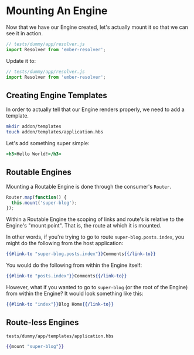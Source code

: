 # Mounting An Engine

Now that we have our Engine created, let's actually mount it so that we can see it in action.

```js
// tests/dummy/app/resolver.js
import Resolver from 'ember-resolver';
```

Update it to:

```js
// tests/dummy/app/resolver.js
import Resolver from 'ember-resolver';
```

## Creating Engine Templates

In order to actually tell that our Engine renders properly, we need to add a template.

```bash
mkdir addon/templates
touch addon/templates/application.hbs
```

Let's add something super simple:

```hbs
<h3>Hello World!</h3>
```

## Routable Engines

Mounting a Routable Engine is done through the consumer's `Router`.

```js
Router.map(function() {
  this.mount('super-blog');
});
```

Within a Routable Engine the scoping of links and route's is relative to the Engine's "mount point". That is, the route at which it is mounted.

In other words, if you're trying to go to route `super-blog.posts.index`, you might do the following from the host application:

```hbs
{{#link-to "super-blog.posts.index"}}Comments{{/link-to}}
```

You would do the following from within the Engine itself:

```hbs
{{#link-to "posts.index"}}Comments{{/link-to}}
```

However, what if you wanted to go to `super-blog` (or the root of the Engine) from within the Engine? It would look something like this:

```hbs
{{#link-to "index"}}Blog Home{{/link-to}}
```

## Route-less Engines

`tests/dummy/app/templates/application.hbs`

```hbs
{{mount "super-blog"}}
```
